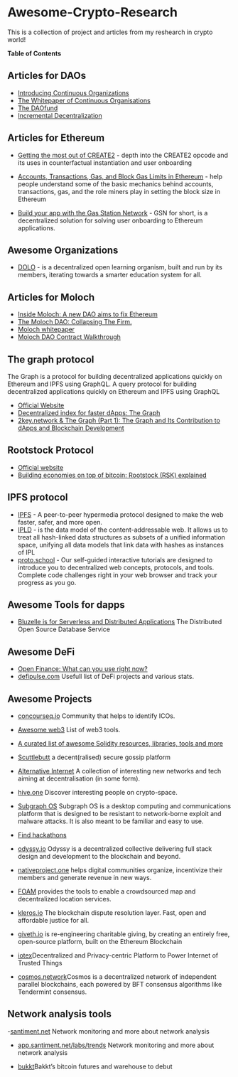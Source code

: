 # Awesome-Crypto-Research
This is a collection of project and articles from my reshearch in crypto world!




**Table of Contents**



## Articles for DAOs
- [Introducing Continuous Organizations](https://hackernoon.com/introducing-continuous-organizations-22ad9d1f63b7?source=post_page-----2a800b3aa2e7----------------------)
- [The Whitepaper of Continuous Organisations](https://github.com/C-ORG/whitepaper/)
- [The DAOfund](https://docs.google.com/document/d/1bL8StW1-0nrP9dMo5dr01ExKKI1v5Gh7bC1SrJulzwA/edit#)
- [Incremental Decentralization](https://medium.com/abridged-io/incremental-decentralization-7f0110b0997) 

## Articles for Ethereum

- [Getting the most out of CREATE2](https://blog.openzeppelin.com/getting-the-most-out-of-create2/) - depth into the CREATE2 opcode and its uses in counterfactual instantiation and user onboarding
- [Accounts, Transactions, Gas, and Block Gas Limits in Ethereum](https://hudsonjameson.com/2017-06-27-accounts-transactions-gas-ethereum/#eoa-vs-contract-accounts) - help people understand some of the basic mechanics behind accounts, transactions, gas, and the role miners play in setting the block size in Ethereum

- [Build your app with the Gas Station Network](https://blog.openzeppelin.com/build-your-app-with-the-gas-station-network/) - GSN for short, is a decentralized solution for solving user onboarding to Ethereum applications.



## Awesome Organizations

- [DOLO](https://dolo.org/) - is a decentralized open learning organism, built and run by its members, iterating towards a smarter education system for all.

## Articles for Moloch

- [Inside Moloch: A new DAO aims to fix Ethereum](https://decrypt.co/5206/fixing-ethereum)
- [The Moloch DAO: Collapsing The Firm.](https://medium.com/simondlr/the-moloch-dao-collapsing-the-firm-2a800b3aa2e7)
- [Moloch whitepaper](https://github.com/MolochVentures/Whitepaper/blob/master/Whitepaper.pdf)
- [Moloch DAO Contract Walkthrough](https://www.youtube.com/watch?v=RySFJr-KUUY)

## The graph protocol

 The Graph is a protocol for building decentralized applications quickly on Ethereum and IPFS using GraphQL. A query protocol for building decentralized applications quickly on Ethereum and IPFS using GraphQL

- [Official Website](https://thegraph.com/)
- [Decentralized index for faster dApps: The Graph](https://hackernoon.com/decentralized-index-for-faster-dapps-the-graph-d93902b3f601)
- [2key.network & The Graph (Part 1): The Graph and Its Contribution to dApps and Blockchain Development](https://medium.com/2key/the-graph-and-its-contribution-to-dapps-and-blockchain-development-6bbbab1bcc21)

## Rootstock Protocol

- [Official website](https://blog.rsk.co/)
- [Building economies on top of bitcoin: Rootstock (RSK) explained](https://hackernoon.com/second-layer-on-top-of-bitcoin-rootstock-rsk-explained-88ab724222b2)

## IPFS protocol
- [IPFS](https://ipfs.io/) - A peer-to-peer hypermedia protocol designed to make the web faster, safer, and more open.
- [IPLD](https://ipld.io/) - is the data model of the content-addressable web. It allows us to treat all hash-linked data structures as subsets of a unified information space, unifying all data models that link data with hashes as instances of IPL
- [proto.school](https://proto.school/#/) - Our self-guided interactive tutorials are designed to introduce you to decentralized web concepts, protocols, and tools. Complete code challenges right in your web browser and track your progress as you go. 


## Awesome Tools for dapps

- [Bluzelle is for Serverless and Distributed Applications](https://bluzelle.com/)  The Distributed Open Source Database Service 

## Awesome DeFi
- [Open Finance: What can you use right now?](https://settle.finance/blog/open-finance-right-now/)
- [defipulse.com](https://defipulse.com/defi-list)  Usefull list of DeFi projects and various stats.



## Awesome Projects
- [concourseq.io](https://concourseq.io/) Community that helps to identify ICOs. 

- [Awesome web3](https://github.com/JoinColony/awesome-web3) List of web3 tools.

- [A curated list of awesome Solidity resources, libraries, tools and more](https://github.com/bkrem/awesome-solidity)

- [Scuttlebutt](https://www.scuttlebutt.nz/)  a decent(ralised) secure gossip platform

- [Alternative Internet](https://github.com/redecentralize/alternative-internet) 
A collection of interesting new networks and tech aiming at decentralisation (in some form).
- [hive.one](https://hive.one/) Discover interesting people on crypto-space.

- [Subgraph OS](https://subgraph.com/) Subgraph OS is a desktop computing and communications platform that is designed to be resistant to network-borne exploit and malware attacks. It is also meant to be familiar and easy to use.
- [Find hackathons](https://devpost.com/)

- [odyssy.io](https://odyssy.io/work) Odyssy is a decentralized collective delivering full stack design and development to the blockchain and beyond.

- [nativeproject.one](https://nativeproject.one/) helps digital communities organize, incentivize their members and generate revenue in new ways.

- [FOAM](https://www.foam.space/) provides the tools to enable a crowdsourced map and decentralized location services.

- [kleros.io](kleros.io) The blockchain dispute resolution layer. Fast, open and affordable justice for all.

- [giveth.io](https://giveth.io/) is re-engineering charitable giving, by creating an entirely free, open-source platform, built on the Ethereum Blockchain

- [iotex](www.iotex.io)Decentralized and Privacy-centric Platform to Power Internet of Trusted Things

- [cosmos.network](https://cosmos.network/developers)Cosmos is a decentralized network of independent parallel blockchains, each powered by BFT consensus algorithms like Tendermint consensus.

## Network analysis tools

-[santiment.net](https://santiment.net/sangraphs/) Network monitoring and more about network analysis 

- [app.santiment.net/labs/trends](https://app.santiment.net/labs/trends) Network monitoring and more about network analysis

- [bukkt](https://www.bakkt.com/about)Bakkt’s bitcoin futures and warehouse to debut
